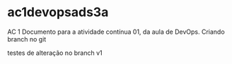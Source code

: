 # ac1devopsads3a
AC 1
Documento para a atividade contínua 01, da aula de DevOps. Criando branch no git 



testes de alteração no branch v1



